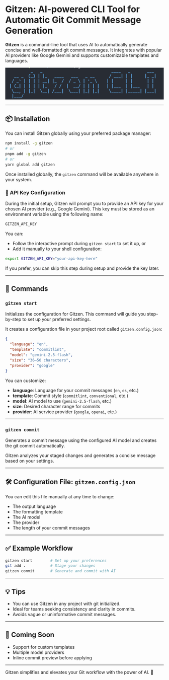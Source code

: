 # Gitzen: AI-powered CLI Tool for Automatic Git Commit Message Generation

**Gitzen** is a command-line tool that uses AI to automatically generate concise and well-formatted git commit messages. It integrates with popular AI providers like Google Gemini and supports customizable templates and languages.


![gitzen](./docs/gitzen.png)


---

## 📦 Installation

You can install Gitzen globally using your preferred package manager:

```bash
npm install -g gitzen
# or
pnpm add -g gitzen
# or
yarn global add gitzen
```

Once installed globally, the `gitzen` command will be available anywhere in your system.

### 🔐 API Key Configuration

During the initial setup, Gitzen will prompt you to provide an API key for your chosen AI provider (e.g., Google Gemini). This key must be stored as an environment variable using the following name:

```bash
GITZEN_API_KEY
```

You can:

* Follow the interactive prompt during `gitzen start` to set it up, or
* Add it manually to your shell configuration:

```bash
export GITZEN_API_KEY="your-api-key-here"
```

If you prefer, you can skip this step during setup and provide the key later.

---

## 🚀 Commands

### `gitzen start`

Initializes the configuration for Gitzen. This command will guide you step-by-step to set up your preferred settings.

It creates a configuration file in your project root called `gitzen.config.json`:

```json
{
  "language": "en",
  "template": "commitlint",
  "model": "gemini-2.5-flash",
  "size": "36–50 characters",
  "provider": "google"
}
```

You can customize:

* **language**: Language for your commit messages (`en`, `es`, etc.)
* **template**: Commit style (`commitlint`, `conventional`, etc.)
* **model**: AI model to use (`gemini-2.5-flash`, etc.)
* **size**: Desired character range for commits
* **provider**: AI service provider (`google`, `openai`, etc.)

---

### `gitzen commit`

Generates a commit message using the configured AI model and creates the git commit automatically.

Gitzen analyzes your staged changes and generates a concise message based on your settings.

---

## 🛠️ Configuration File: `gitzen.config.json`

You can edit this file manually at any time to change:

* The output language
* The formatting template
* The AI model
* The provider
* The length of your commit messages

---

## ✅ Example Workflow

```bash
gitzen start        # Set up your preferences
git add .           # Stage your changes
gitzen commit       # Generate and commit with AI
```

---

## 💡 Tips

* You can use Gitzen in any project with git initialized.
* Ideal for teams seeking consistency and clarity in commits.
* Avoids vague or uninformative commit messages.

---

## 📣 Coming Soon

* Support for custom templates
* Multiple model providers
* Inline commit preview before applying

---

Gitzen simplifies and elevates your Git workflow with the power of AI. 🚀
